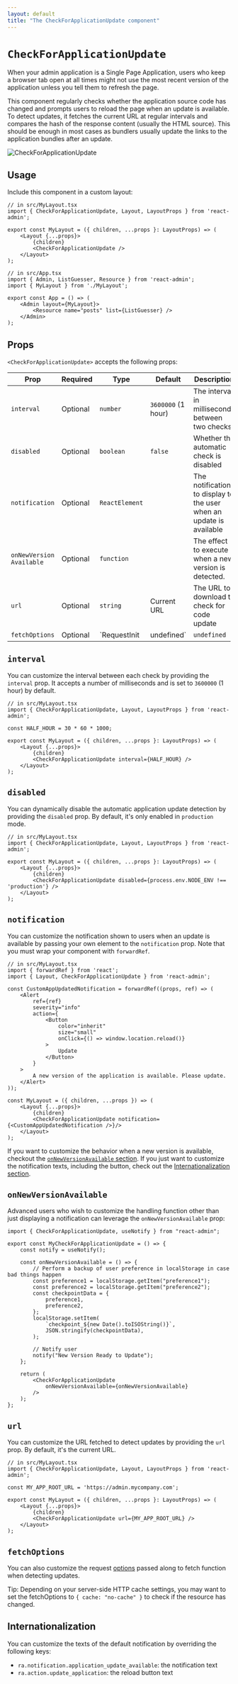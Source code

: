 ```yaml
---
layout: default
title: "The CheckForApplicationUpdate component"
---
```


# `CheckForApplicationUpdate`

When your admin application is a Single Page Application, users who keep a browser tab open at all times might not use the most recent version of the application unless you tell them to refresh the page.

This component regularly checks whether the application source code has changed and prompts users to reload the page when an update is available. To detect updates, it fetches the current URL at regular intervals and compares the hash of the response content (usually the HTML source). This should be enough in most cases as bundlers usually update the links to the application bundles after an update.

![CheckForApplicationUpdate](./img/CheckForApplicationUpdate.png)

## Usage

Include this component in a custom layout:

```tsx
// in src/MyLayout.tsx
import { CheckForApplicationUpdate, Layout, LayoutProps } from 'react-admin';

export const MyLayout = ({ children, ...props }: LayoutProps) => (
    <Layout {...props}>
        {children}
        <CheckForApplicationUpdate />
    </Layout>
);

// in src/App.tsx
import { Admin, ListGuesser, Resource } from 'react-admin';
import { MyLayout } from './MyLayout';

export const App = () => (
    <Admin layout={MyLayout}>
        <Resource name="posts" list={ListGuesser} />
    </Admin>
);
```

## Props

`<CheckForApplicationUpdate>` accepts the following props:

| Prop            | Required | Type           | Default            | Description                                                         |
| --------------- | -------- | -------------- | ------------------ |-------------------------------------------------------------------- |
| `interval`      | Optional | `number`       | `3600000` (1 hour) | The interval in milliseconds between two checks                     |
| `disabled`      | Optional | `boolean`      | `false`            | Whether the automatic check is disabled                             |
| `notification`  | Optional | `ReactElement` |                    | The notification to display to the user when an update is available |
| `onNewVersion Available` | Optional | `function` |               | The effect to execute when a new version is detected.               |
| `url`           | Optional | `string`       | Current URL        | The URL to download to check for code update                        |
| `fetchOptions`  | Optional | `RequestInit | undefined` | `undefined`    | The options passed to `fetch` when checking for an update       |

## `interval`

You can customize the interval between each check by providing the `interval` prop. It accepts a number of milliseconds and is set to `3600000` (1 hour) by default.

```tsx
// in src/MyLayout.tsx
import { CheckForApplicationUpdate, Layout, LayoutProps } from 'react-admin';

const HALF_HOUR = 30 * 60 * 1000;

export const MyLayout = ({ children, ...props }: LayoutProps) => (
    <Layout {...props}>
        {children}
        <CheckForApplicationUpdate interval={HALF_HOUR} />
    </Layout>
);
```

## `disabled`

You can dynamically disable the automatic application update detection by providing the `disabled` prop. By default, it's only enabled in `production` mode.

```tsx
// in src/MyLayout.tsx
import { CheckForApplicationUpdate, Layout, LayoutProps } from 'react-admin';

export const MyLayout = ({ children, ...props }: LayoutProps) => (
    <Layout {...props}>
        {children}
        <CheckForApplicationUpdate disabled={process.env.NODE_ENV !== 'production'} />
    </Layout>
);
```

## `notification`

You can customize the notification shown to users when an update is available by passing your own element to the `notification` prop.
Note that you must wrap your component with `forwardRef`.

```tsx
// in src/MyLayout.tsx
import { forwardRef } from 'react';
import { Layout, CheckForApplicationUpdate } from 'react-admin';

const CustomAppUpdatedNotification = forwardRef((props, ref) => (
    <Alert
        ref={ref}
        severity="info"
        action={
            <Button
                color="inherit"
                size="small"
                onClick={() => window.location.reload()}
            >
                Update
            </Button>
        }
    >
        A new version of the application is available. Please update.
    </Alert>
));

const MyLayout = ({ children, ...props }) => (
    <Layout {...props}>
        {children}
        <CheckForApplicationUpdate notification={<CustomAppUpdatedNotification />}/>
    </Layout>
);
```

If you want to customize the behavior when a new version is available, checkout the [`onNewVersionAvailable` section](#onnewversionavailable). If you just want to customize the notification texts, including the button, check out the [Internationalization section](#internationalization).

## `onNewVersionAvailable`

Advanced users who wish to customize the handling function other than just displaying a notification can leverage the `onNewVersionAvailable` prop:

```tsx
import { CheckForApplicationUpdate, useNotify } from "react-admin";

export const MyCheckForApplicationUpdate = () => {
    const notify = useNotify();

    const onNewVersionAvailable = () => {
        // Perform a backup of user preference in localStorage in case bad things happen
        const preference1 = localStorage.getItem("preference1");
        const preference2 = localStorage.getItem("preference2");
        const checkpointData = {
            preference1,
            preference2,
        };
        localStorage.setItem(
            `checkpoint_${new Date().toISOString()}`,
            JSON.stringify(checkpointData),
        );

        // Notify user
        notify("New Version Ready to Update");
    };

    return (
        <CheckForApplicationUpdate
            onNewVersionAvailable={onNewVersionAvailable}
        />
    );
};
```

## `url`

You can customize the URL fetched to detect updates by providing the `url` prop. By default, it's the current URL.

```tsx
// in src/MyLayout.tsx
import { CheckForApplicationUpdate, Layout, LayoutProps } from 'react-admin';

const MY_APP_ROOT_URL = 'https://admin.mycompany.com';

export const MyLayout = ({ children, ...props }: LayoutProps) => (
    <Layout {...props}>
        {children}
        <CheckForApplicationUpdate url={MY_APP_ROOT_URL} />
    </Layout>
);
```

## `fetchOptions`

You can also customize the request [options](https://developer.mozilla.org/en-US/docs/Web/API/fetch#options) passed along to fetch function when detecting updates.

Tip: Depending on your server-side HTTP cache settings, you may want to set the fetchOptions to `{ cache: "no-cache" }` to check if the resource has changed.

## Internationalization

You can customize the texts of the default notification by overriding the following keys:

* `ra.notification.application_update_available`: the notification text
* `ra.action.update_application`: the reload button text
